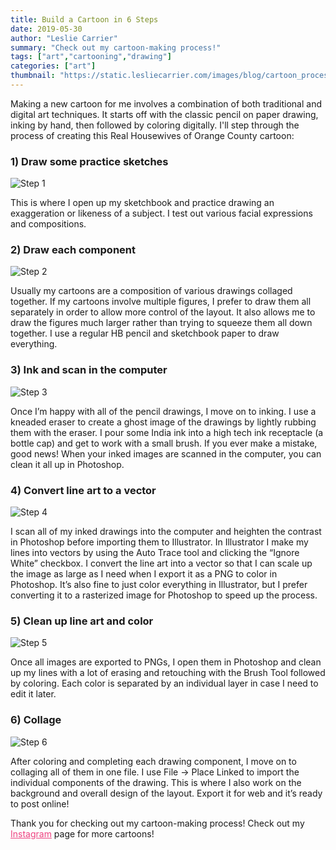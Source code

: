 ```yaml
---
title: Build a Cartoon in 6 Steps
date: 2019-05-30
author: "Leslie Carrier"
summary: "Check out my cartoon-making process!"
tags: ["art","cartooning","drawing"] 
categories: ["art"]
thumbnail: "https://static.lesliecarrier.com/images/blog/cartoon_process/CartoonProcessBanner.jpg"
---
```


Making a new cartoon for me involves a combination of both traditional and digital art techniques. It starts off with the classic pencil on paper drawing, inking by hand, then followed by coloring digitally. I'll step through the process of creating this Real Housewives of Orange County cartoon:

### 1) Draw some practice sketches

<img src="https://static.lesliecarrier.com/images/blog/cartoon_process/CartoonProcess2.jpg" class="img-responsive img-centered" alt="Step 1">

This is where I open up my sketchbook and practice drawing an exaggeration or likeness of a subject. I test out various facial expressions and compositions.

### 2) Draw each component

<img src="https://static.lesliecarrier.com/images/blog/cartoon_process/CartoonProcess3.jpg" class="img-responsive img-centered" alt="Step 2">

Usually my cartoons are a composition of various drawings collaged together. If my cartoons involve multiple figures, I prefer to draw them all separately in order to allow more control of the layout. It also allows me to draw the figures much larger rather than trying to squeeze them all down together. I use a regular HB pencil and sketchbook paper to draw everything.

### 3) Ink and scan in the computer

<img src="https://static.lesliecarrier.com/images/blog/cartoon_process/CartoonProcess4.jpg" class="img-responsive img-centered" alt="Step 3">

Once I’m happy with all of the pencil drawings, I move on to inking. I use a kneaded eraser to create a ghost image of the drawings by lightly rubbing them with the eraser. I pour some India ink into a high tech ink receptacle (a bottle cap) and get to work with a small brush. If you ever make a mistake, good news! When your inked images are scanned in the computer, you can clean it all up in Photoshop. 

### 4) Convert line art to a vector

<img src="https://static.lesliecarrier.com/images/blog/cartoon_process/CartoonProcess5.jpg" class="img-responsive img-centered" alt="Step 4">

I scan all of my inked drawings into the computer and heighten the contrast in Photoshop before importing them to Illustrator. In Illustrator I make my lines into vectors by using the Auto Trace tool and clicking the “Ignore White” checkbox. I convert the line art into a vector so that I can scale up the image as large as I need when I export it as a PNG to color in Photoshop. It’s also fine to just color everything in Illustrator, but I prefer converting it to a rasterized image for Photoshop to speed up the process.

### 5) Clean up line art and color

<img src="https://static.lesliecarrier.com/images/blog/cartoon_process/CartoonProcess6.jpg" class="img-responsive img-centered" alt="Step 5">

Once all images are exported to PNGs, I open them in Photoshop and clean up my lines with a lot of erasing and retouching with the Brush Tool followed by coloring. Each color is separated by an individual layer in case I need to edit it later. 

### 6) Collage

<img src="https://static.lesliecarrier.com/images/blog/cartoon_process/CartoonProcess7.jpg" class="img-responsive img-centered" alt="Step 6">

After coloring and completing each drawing component, I move on to collaging all of them in one file. I use File -> Place Linked to import the individual components of the drawing. This is where I also work on the background and overall design of the layout. Export it for web and it’s ready to post online!

Thank you for checking out my cartoon-making process! Check out my <a href="https://www.instagram.com/lesliecarrierart/" target="_blank" style="color:#ee4280;">Instagram</a> page for more cartoons!

